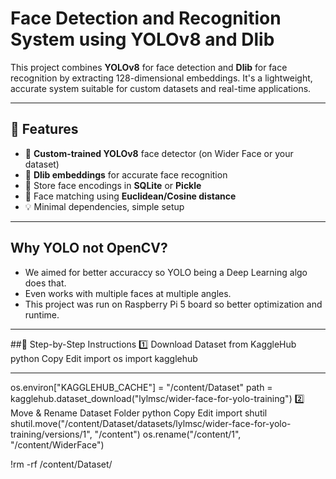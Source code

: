 # Face Detection and Recognition System using YOLOv8 and Dlib

This project combines **YOLOv8** for face detection and **Dlib** for face recognition by extracting 128-dimensional embeddings. It's a lightweight, accurate system suitable for custom datasets and real-time applications.

---

## 🚀 Features

- 🧠 **Custom-trained YOLOv8** face detector (on Wider Face or your dataset)
- 🧷 **Dlib embeddings** for accurate face recognition
- 📝 Store face encodings in **SQLite** or **Pickle**
- 🧪 Face matching using **Euclidean/Cosine distance**
- 💡 Minimal dependencies, simple setup

---
## Why YOLO not OpenCV?

- We aimed for better accuraccy so YOLO being a Deep Learning algo does that.
- Even works with multiple faces at multiple angles.
- This project was run on Raspberry Pi 5 board so better optimization and runtime.

---
##📁 Step-by-Step Instructions
1️⃣ Download Dataset from KaggleHub
python
Copy
Edit
import os
import kagglehub

---
os.environ["KAGGLEHUB_CACHE"] = "/content/Dataset"
path = kagglehub.dataset_download("lylmsc/wider-face-for-yolo-training")
2️⃣ Move & Rename Dataset Folder
python
Copy
Edit
import shutil
shutil.move("/content/Dataset/datasets/lylmsc/wider-face-for-yolo-training/versions/1", "/content")
os.rename("/content/1", "/content/WiderFace")

!rm -rf /content/Dataset/

